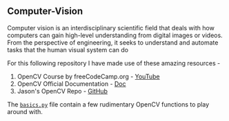 ## Computer-Vision
Computer vision is an interdisciplinary scientific field that deals with how computers can gain high-level understanding from digital images or videos.
From the perspective of engineering, it seeks to understand and automate tasks that the human visual system can do

For this following repository I have made use of these amazing resources - 

1. OpenCV Course by freeCodeCamp.org - [YouTube](https://www.youtube.com/watch?v=oXlwWbU8l2o&ab_channel=freeCodeCamp.org)
2. OpenCV Official Documentation - [Doc](https://docs.opencv.org/4.5.3/)
3. Jason's OpenCV Repo - [GitHub](https://github.com/jasmcaus/opencv-course)

The [`basics.py`](https://github.com/souvik0306/computer-vision/blob/master/basics.py) file contain a few rudimentary OpenCV functions to play around with.
